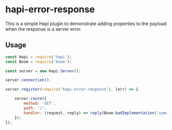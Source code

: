 # hapi-error-response

This is a simple Hapi plugin to demonstrate adding properties to the payload when the response is a server error.

## Usage

```javascript
const Hapi = require('hapi');
const Boom = require('boom');

const server = new Hapi.Server();

server.connection();

server.register(require('hapi-error-response'), (err) => {

    server.route({
        method: 'GET',
        path: '/',
        handler: (request, reply) => reply(Boom.badImplementation('something wen wrong', { customData: 'here'}))
    });
});
```
